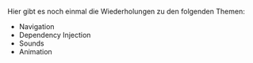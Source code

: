 
Hier gibt es noch einmal die Wiederholungen zu den folgenden Themen:

- Navigation
- Dependency Injection
- Sounds
- Animation
